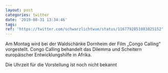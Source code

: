 ```yaml
---
layout: post
categories: twitter
date: '2019-08-31 13:34:46'
tags: 
ref: 'https://twitter.com/schwarzlichtwue/status/1167792851083825152'
---
```

Am Montag wird bei der Waldschänke Dornheim der Film „Congo Calling“ vorgestellt. Congo Calling behandelt das Dilemma und Scheitern europäischer Entwicklungshilfe in Afrika.







Die Uhrzeit für die Vorstellung ist noch nicht bekannt
